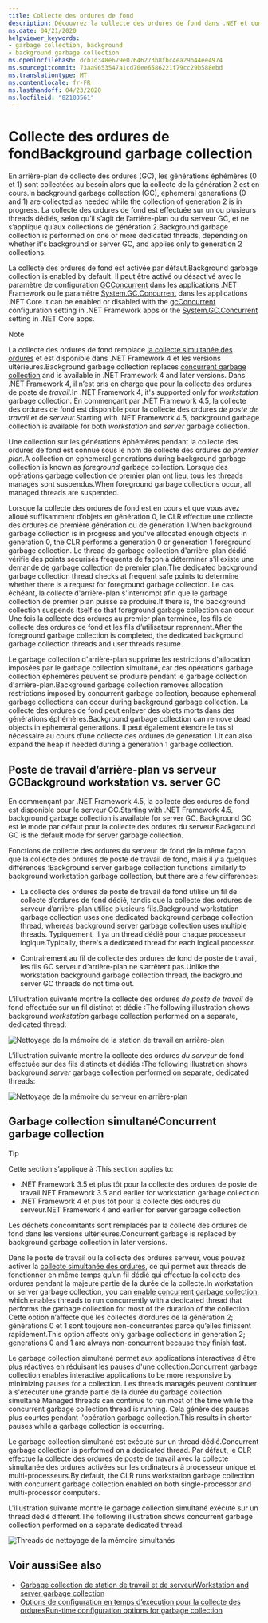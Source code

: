 ```yaml
---
title: Collecte des ordures de fond
description: Découvrez la collecte des ordures de fond dans .NET et comment il diffère dans la station de travail et la collecte des ordures serveur.
ms.date: 04/21/2020
helpviewer_keywords:
- garbage collection, background
- background garbage collection
ms.openlocfilehash: dcb1d348e679e07646273b8fbc4ea29b44ee4974
ms.sourcegitcommit: 73aa9653547a1cd70ee6586221f79cc29b588ebd
ms.translationtype: MT
ms.contentlocale: fr-FR
ms.lasthandoff: 04/23/2020
ms.locfileid: "82103561"
---
```

# <a name="background-garbage-collection"></a><span data-ttu-id="a8949-103">Collecte des ordures de fond</span><span class="sxs-lookup"><span data-stu-id="a8949-103">Background garbage collection</span></span>

<span data-ttu-id="a8949-104">En arrière-plan de collecte des ordures (GC), les générations éphémères (0 et 1) sont collectées au besoin alors que la collecte de la génération 2 est en cours.</span><span class="sxs-lookup"><span data-stu-id="a8949-104">In background garbage collection (GC), ephemeral generations (0 and 1) are collected as needed while the collection of generation 2 is in progress.</span></span> <span data-ttu-id="a8949-105">La collecte des ordures de fond est effectuée sur un ou plusieurs threads dédiés, selon qu’il s’agit de l’arrière-plan ou du serveur GC, et ne s’applique qu’aux collections de génération 2.</span><span class="sxs-lookup"><span data-stu-id="a8949-105">Background garbage collection is performed on one or more dedicated threads, depending on whether it's background or server GC, and applies only to generation 2 collections.</span></span>

<span data-ttu-id="a8949-106">La collecte des ordures de fond est activée par défaut.</span><span class="sxs-lookup"><span data-stu-id="a8949-106">Background garbage collection is enabled by default.</span></span> <span data-ttu-id="a8949-107">Il peut être activé ou désactivé avec le paramètre de configuration [GCConcurrent](../../../docs/framework/configure-apps/file-schema/runtime/gcconcurrent-element.md) dans les applications .NET Framework ou le paramètre [System.GC.Concurrent](../../core/run-time-config/garbage-collector.md#systemgcconcurrentcomplus_gcconcurrent) dans les applications .NET Core.</span><span class="sxs-lookup"><span data-stu-id="a8949-107">It can be enabled or disabled with the [gcConcurrent](../../../docs/framework/configure-apps/file-schema/runtime/gcconcurrent-element.md) configuration setting in .NET Framework apps or the [System.GC.Concurrent](../../core/run-time-config/garbage-collector.md#systemgcconcurrentcomplus_gcconcurrent) setting in .NET Core apps.</span></span>

> [!NOTE]
> <span data-ttu-id="a8949-108">La collecte des ordures de fond remplace [la collecte simultanée des ordures](#concurrent-garbage-collection) et est disponible dans .NET Framework 4 et les versions ultérieures.</span><span class="sxs-lookup"><span data-stu-id="a8949-108">Background garbage collection replaces [concurrent garbage collection](#concurrent-garbage-collection) and is available in .NET Framework 4 and later versions.</span></span> <span data-ttu-id="a8949-109">Dans .NET Framework 4, il n’est pris en charge que pour la collecte des ordures de poste de *travail.*</span><span class="sxs-lookup"><span data-stu-id="a8949-109">In .NET Framework 4, it's supported only for *workstation* garbage collection.</span></span> <span data-ttu-id="a8949-110">En commençant par .NET Framework 4.5, la collecte des ordures de fond est disponible pour la collecte des ordures *de poste de travail* et de *serveur.*</span><span class="sxs-lookup"><span data-stu-id="a8949-110">Starting with .NET Framework 4.5, background garbage collection is available for both *workstation* and *server* garbage collection.</span></span>

<span data-ttu-id="a8949-111">Une collection sur les générations éphémères pendant la collecte des ordures de fond est connue sous le nom de collecte des ordures *de premier plan.*</span><span class="sxs-lookup"><span data-stu-id="a8949-111">A collection on ephemeral generations during background garbage collection is known as *foreground* garbage collection.</span></span> <span data-ttu-id="a8949-112">Lorsque des opérations garbage collection de premier plan ont lieu, tous les threads managés sont suspendus.</span><span class="sxs-lookup"><span data-stu-id="a8949-112">When foreground garbage collections occur, all managed threads are suspended.</span></span>

<span data-ttu-id="a8949-113">Lorsque la collecte des ordures de fond est en cours et que vous avez alloué suffisamment d’objets en génération 0, le CLR effectue une collecte des ordures de première génération ou de génération 1.</span><span class="sxs-lookup"><span data-stu-id="a8949-113">When background garbage collection is in progress and you've allocated enough objects in generation 0, the CLR performs a generation 0 or generation 1 foreground garbage collection.</span></span> <span data-ttu-id="a8949-114">Le thread de garbage collection d'arrière-plan dédié vérifie des points sécurisés fréquents de façon à déterminer s'il existe une demande de garbage collection de premier plan.</span><span class="sxs-lookup"><span data-stu-id="a8949-114">The dedicated background garbage collection thread checks at frequent safe points to determine whether there is a request for foreground garbage collection.</span></span> <span data-ttu-id="a8949-115">Le cas échéant, la collecte d'arrière-plan s'interrompt afin que le garbage collection de premier plan puisse se produire.</span><span class="sxs-lookup"><span data-stu-id="a8949-115">If there is, the background collection suspends itself so that foreground garbage collection can occur.</span></span> <span data-ttu-id="a8949-116">Une fois la collecte des ordures au premier plan terminée, les fils de collecte des ordures de fond et les fils d’utilisateur reprennent.</span><span class="sxs-lookup"><span data-stu-id="a8949-116">After the foreground garbage collection is completed, the dedicated background garbage collection threads and user threads resume.</span></span>

<span data-ttu-id="a8949-117">Le garbage collection d'arrière-plan supprime les restrictions d'allocation imposées par le garbage collection simultané, car des opérations garbage collection éphémères peuvent se produire pendant le garbage collection d'arrière-plan.</span><span class="sxs-lookup"><span data-stu-id="a8949-117">Background garbage collection removes allocation restrictions imposed by concurrent garbage collection, because ephemeral garbage collections can occur during background garbage collection.</span></span> <span data-ttu-id="a8949-118">La collecte des ordures de fond peut enlever des objets morts dans des générations éphémères.</span><span class="sxs-lookup"><span data-stu-id="a8949-118">Background garbage collection can remove dead objects in ephemeral generations.</span></span> <span data-ttu-id="a8949-119">Il peut également étendre le tas si nécessaire au cours d’une collecte des ordures de génération 1.</span><span class="sxs-lookup"><span data-stu-id="a8949-119">It can also expand the heap if needed during a generation 1 garbage collection.</span></span>

## <a name="background-workstation-vs-server-gc"></a><span data-ttu-id="a8949-120">Poste de travail d’arrière-plan vs serveur GC</span><span class="sxs-lookup"><span data-stu-id="a8949-120">Background workstation vs. server GC</span></span>

<span data-ttu-id="a8949-121">En commençant par .NET Framework 4.5, la collecte des ordures de fond est disponible pour le serveur GC.</span><span class="sxs-lookup"><span data-stu-id="a8949-121">Starting with .NET Framework 4.5, background garbage collection is available for server GC.</span></span> <span data-ttu-id="a8949-122">Background GC est le mode par défaut pour la collecte des ordures du serveur.</span><span class="sxs-lookup"><span data-stu-id="a8949-122">Background GC is the default mode for server garbage collection.</span></span>

<span data-ttu-id="a8949-123">Fonctions de collecte des ordures du serveur de fond de la même façon que la collecte des ordures de poste de travail de fond, mais il y a quelques différences :</span><span class="sxs-lookup"><span data-stu-id="a8949-123">Background server garbage collection functions similarly to background workstation garbage collection, but there are a few differences:</span></span>

- <span data-ttu-id="a8949-124">La collecte des ordures de poste de travail de fond utilise un fil de collecte d’ordures de fond dédié, tandis que la collecte des ordures de serveur d’arrière-plan utilise plusieurs fils.</span><span class="sxs-lookup"><span data-stu-id="a8949-124">Background workstation garbage collection uses one dedicated background garbage collection thread, whereas background server garbage collection uses multiple threads.</span></span> <span data-ttu-id="a8949-125">Typiquement, il ya un thread dédié pour chaque processeur logique.</span><span class="sxs-lookup"><span data-stu-id="a8949-125">Typically, there's a dedicated thread for each logical processor.</span></span>

- <span data-ttu-id="a8949-126">Contrairement au fil de collecte des ordures de fond de poste de travail, les fils GC serveur d’arrière-plan ne s’arrêtent pas.</span><span class="sxs-lookup"><span data-stu-id="a8949-126">Unlike the workstation background garbage collection thread, the background server GC threads do not time out.</span></span>

<span data-ttu-id="a8949-127">L’illustration suivante montre la collecte des ordures *de poste de travail* de fond effectuée sur un fil distinct et dédié :</span><span class="sxs-lookup"><span data-stu-id="a8949-127">The following illustration shows background *workstation* garbage collection performed on a separate, dedicated thread:</span></span>

![Nettoyage de la mémoire de la station de travail en arrière-plan](./media/fundamentals/background-workstation-garbage-collection.png)

<span data-ttu-id="a8949-129">L’illustration suivante montre la collecte des ordures *du serveur* de fond effectuée sur des fils distincts et dédiés :</span><span class="sxs-lookup"><span data-stu-id="a8949-129">The following illustration shows background *server* garbage collection performed on separate, dedicated threads:</span></span>

![Nettoyage de la mémoire du serveur en arrière-plan](./media/fundamentals/background-server-garbage-collection.png)

## <a name="concurrent-garbage-collection"></a><span data-ttu-id="a8949-131">Garbage collection simultané</span><span class="sxs-lookup"><span data-stu-id="a8949-131">Concurrent garbage collection</span></span>

> [!TIP]
> <span data-ttu-id="a8949-132">Cette section s’applique à :</span><span class="sxs-lookup"><span data-stu-id="a8949-132">This section applies to:</span></span>
>
> - <span data-ttu-id="a8949-133">.NET Framework 3.5 et plus tôt pour la collecte des ordures de poste de travail</span><span class="sxs-lookup"><span data-stu-id="a8949-133">.NET Framework 3.5 and earlier for workstation garbage collection</span></span>
> - <span data-ttu-id="a8949-134">.NET Framework 4 et plus tôt pour la collecte des ordures du serveur</span><span class="sxs-lookup"><span data-stu-id="a8949-134">.NET Framework 4 and earlier for server garbage collection</span></span>
>
> <span data-ttu-id="a8949-135">Les déchets concomitants sont remplacés par la collecte des ordures de fond dans les versions ultérieures.</span><span class="sxs-lookup"><span data-stu-id="a8949-135">Concurrent garbage is replaced by background garbage collection in later versions.</span></span>

<span data-ttu-id="a8949-136">Dans le poste de travail ou la collecte des ordures serveur, vous pouvez activer la [collecte simultanée des ordures](../../../docs/framework/configure-apps/file-schema/runtime/gcconcurrent-element.md), ce qui permet aux threads de fonctionner en même temps qu’un fil dédié qui effectue la collecte des ordures pendant la majeure partie de la durée de la collecte.</span><span class="sxs-lookup"><span data-stu-id="a8949-136">In workstation or server garbage collection, you can [enable concurrent garbage collection](../../../docs/framework/configure-apps/file-schema/runtime/gcconcurrent-element.md), which enables threads to run concurrently with a dedicated thread that performs the garbage collection for most of the duration of the collection.</span></span> <span data-ttu-id="a8949-137">Cette option n’affecte que les collectes d’ordures de la génération 2; générations 0 et 1 sont toujours non-concurrentes parce qu’elles finissent rapidement.</span><span class="sxs-lookup"><span data-stu-id="a8949-137">This option affects only garbage collections in generation 2; generations 0 and 1 are always non-concurrent because they finish fast.</span></span>

<span data-ttu-id="a8949-138">Le garbage collection simultané permet aux applications interactives d'être plus réactives en réduisant les pauses d'une collection.</span><span class="sxs-lookup"><span data-stu-id="a8949-138">Concurrent garbage collection enables interactive applications to be more responsive by minimizing pauses for a collection.</span></span> <span data-ttu-id="a8949-139">Les threads managés peuvent continuer à s'exécuter une grande partie de la durée du garbage collection simultané.</span><span class="sxs-lookup"><span data-stu-id="a8949-139">Managed threads can continue to run most of the time while the concurrent garbage collection thread is running.</span></span> <span data-ttu-id="a8949-140">Cela génère des pauses plus courtes pendant l'opération garbage collection.</span><span class="sxs-lookup"><span data-stu-id="a8949-140">This results in shorter pauses while a garbage collection is occurring.</span></span>

<span data-ttu-id="a8949-141">Le garbage collection simultané est exécuté sur un thread dédié.</span><span class="sxs-lookup"><span data-stu-id="a8949-141">Concurrent garbage collection is performed on a dedicated thread.</span></span> <span data-ttu-id="a8949-142">Par défaut, le CLR effectue la collecte des ordures de poste de travail avec la collecte simultanée des ordures activées sur les ordinateurs à processeur unique et multi-processeurs.</span><span class="sxs-lookup"><span data-stu-id="a8949-142">By default, the CLR runs workstation garbage collection with concurrent garbage collection enabled on both single-processor and multi-processor computers.</span></span>

<span data-ttu-id="a8949-143">L'illustration suivante montre le garbage collection simultané exécuté sur un thread dédié différent.</span><span class="sxs-lookup"><span data-stu-id="a8949-143">The following illustration shows concurrent garbage collection performed on a separate dedicated thread.</span></span>

![Threads de nettoyage de la mémoire simultanés](./media/gc-concurrent.png)

## <a name="see-also"></a><span data-ttu-id="a8949-145">Voir aussi</span><span class="sxs-lookup"><span data-stu-id="a8949-145">See also</span></span>

- [<span data-ttu-id="a8949-146">Garbage collection de station de travail et de serveur</span><span class="sxs-lookup"><span data-stu-id="a8949-146">Workstation and server garbage collection</span></span>](workstation-server-gc.md)
- [<span data-ttu-id="a8949-147">Options de configuration en temps d’exécution pour la collecte des ordures</span><span class="sxs-lookup"><span data-stu-id="a8949-147">Run-time configuration options for garbage collection</span></span>](../../core/run-time-config/garbage-collector.md)
